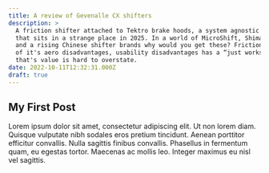 ```yaml
---
title: A review of Gevenalle CX shifters
description: >
  A friction shifter attached to Tektro brake hoods, a system agnostic shifter
  that sits in a strange place in 2025. In a world of MicroShift, Shimano Cues
  and a rising Chinese shifter brands why would you get these? Friction for all
  of it's aero disadvantages, usability disadvantages has a “just works” value
  that's value is hard to overstate.
date: 2022-10-11T12:32:31.000Z
draft: true
---
```


## My First Post

Lorem ipsum dolor sit amet, consectetur adipiscing elit. Ut non lorem diam. Quisque vulputate nibh sodales eros pretium tincidunt. Aenean porttitor efficitur convallis. Nulla sagittis finibus convallis. Phasellus in fermentum quam, eu egestas tortor. Maecenas ac mollis leo. Integer maximus eu nisl vel sagittis.
